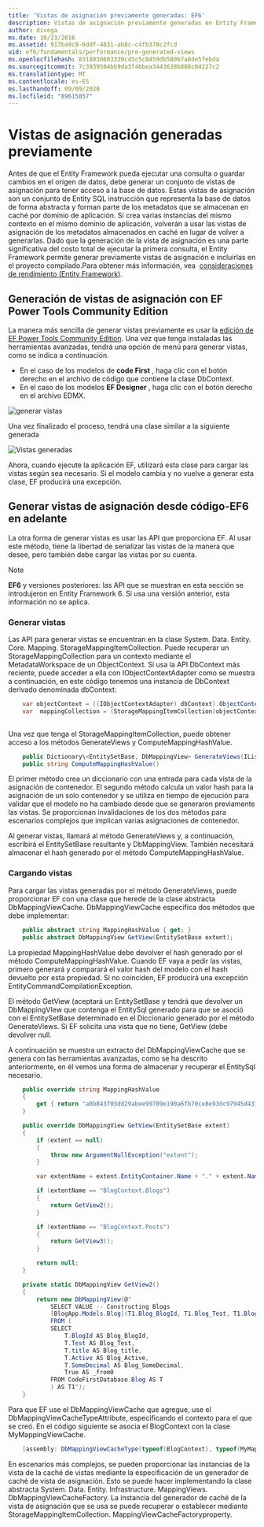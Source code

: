 ```yaml
---
title: 'Vistas de asignación previamente generadas: EF6'
description: Vistas de asignación previamente generadas en Entity Framework 6
author: divega
ms.date: 10/23/2016
ms.assetid: 917ba9c8-6ddf-4631-ab8c-c4fb378c2fcd
uid: ef6/fundamentals/performance/pre-generated-views
ms.openlocfilehash: 8318030603339c45c5c8459db580b7a8de5febda
ms.sourcegitcommit: 7c3939504bb9da3f46bea3443638b808c04227c2
ms.translationtype: MT
ms.contentlocale: es-ES
ms.lasthandoff: 09/09/2020
ms.locfileid: "89615857"
---
```

# <a name="pre-generated-mapping-views"></a>Vistas de asignación generadas previamente
Antes de que el Entity Framework pueda ejecutar una consulta o guardar cambios en el origen de datos, debe generar un conjunto de vistas de asignación para tener acceso a la base de datos. Estas vistas de asignación son un conjunto de Entity SQL instrucción que representa la base de datos de forma abstracta y forman parte de los metadatos que se almacenan en caché por dominio de aplicación. Si crea varias instancias del mismo contexto en el mismo dominio de aplicación, volverán a usar las vistas de asignación de los metadatos almacenados en caché en lugar de volver a generarlas. Dado que la generación de la vista de asignación es una parte significativa del costo total de ejecutar la primera consulta, el Entity Framework permite generar previamente vistas de asignación e incluirlas en el proyecto compilado.Para obtener más información, vea  [consideraciones de rendimiento (Entity Framework)](xref:ef6/fundamentals/performance/perf-whitepaper).

## <a name="generating-mapping-views-with-the-ef-power-tools-community-edition"></a>Generación de vistas de asignación con EF Power Tools Community Edition

La manera más sencilla de generar vistas previamente es usar la [edición de EF Power Tools Community Edition](https://marketplace.visualstudio.com/items?itemName=ErikEJ.EntityFramework6PowerToolsCommunityEdition). Una vez que tenga instaladas las herramientas avanzadas, tendrá una opción de menú para generar vistas, como se indica a continuación.

-   En el caso de los modelos de **code First** , haga clic con el botón derecho en el archivo de código que contiene la clase DbContext.
-   En el caso de los modelos **EF Designer** , haga clic con el botón derecho en el archivo EDMX.

![generar vistas](~/ef6/media/generateviews.png)

Una vez finalizado el proceso, tendrá una clase similar a la siguiente generada

![Vistas generadas](~/ef6/media/generatedviews.png)

Ahora, cuando ejecute la aplicación EF, utilizará esta clase para cargar las vistas según sea necesario. Si el modelo cambia y no vuelve a generar esta clase, EF producirá una excepción.

## <a name="generating-mapping-views-from-code---ef6-onwards"></a>Generar vistas de asignación desde código-EF6 en adelante

La otra forma de generar vistas es usar las API que proporciona EF. Al usar este método, tiene la libertad de serializar las vistas de la manera que desee, pero también debe cargar las vistas por su cuenta.

> [!NOTE]
> **EF6** y versiones posteriores: las API que se muestran en esta sección se introdujeron en Entity Framework 6. Si usa una versión anterior, esta información no se aplica.

### <a name="generating-views"></a>Generar vistas

Las API para generar vistas se encuentran en la clase System. Data. Entity. Core. Mapping. StorageMappingItemCollection. Puede recuperar un StorageMappingCollection para un contexto mediante el MetadataWorkspace de un ObjectContext. Si usa la API DbContext más reciente, puede acceder a ella con IObjectContextAdapter como se muestra a continuación, en este código tenemos una instancia de DbContext derivado denominada dbContext:

``` csharp
    var objectContext = ((IObjectContextAdapter) dbContext).ObjectContext;
    var  mappingCollection = (StorageMappingItemCollection)objectContext.MetadataWorkspace
                                                                        .GetItemCollection(DataSpace.CSSpace);
```

Una vez que tenga el StorageMappingItemCollection, puede obtener acceso a los métodos GenerateViews y ComputeMappingHashValue.

``` csharp
    public Dictionary\<EntitySetBase, DbMappingView> GenerateViews(IList<EdmSchemaError> errors)
    public string ComputeMappingHashValue()
```

El primer método crea un diccionario con una entrada para cada vista de la asignación de contenedor. El segundo método calcula un valor hash para la asignación de un solo contenedor y se utiliza en tiempo de ejecución para validar que el modelo no ha cambiado desde que se generaron previamente las vistas. Se proporcionan invalidaciones de los dos métodos para escenarios complejos que implican varias asignaciones de contenedor.

Al generar vistas, llamará al método GenerateViews y, a continuación, escribirá el EntitySetBase resultante y DbMappingView. También necesitará almacenar el hash generado por el método ComputeMappingHashValue.

### <a name="loading-views"></a>Cargando vistas

Para cargar las vistas generadas por el método GenerateViews, puede proporcionar EF con una clase que herede de la clase abstracta DbMappingViewCache. DbMappingViewCache especifica dos métodos que debe implementar:

``` csharp
    public abstract string MappingHashValue { get; }
    public abstract DbMappingView GetView(EntitySetBase extent);
```

La propiedad MappingHashValue debe devolver el hash generado por el método ComputeMappingHashValue. Cuando EF vaya a pedir las vistas, primero generará y comparará el valor hash del modelo con el hash devuelto por esta propiedad. Si no coinciden, EF producirá una excepción EntityCommandCompilationException.

El método GetView (aceptará un EntitySetBase y tendrá que devolver un DbMappingVIew que contenga el EntitySql generado para que se asoció con el EntitySetBase determinado en el Diccionario generado por el método GenerateViews. Si EF solicita una vista que no tiene, GetView (debe devolver null.

A continuación se muestra un extracto del DbMappingViewCache que se genera con las herramientas avanzadas, como se ha descrito anteriormente, en él vemos una forma de almacenar y recuperar el EntitySql necesario.

``` csharp
    public override string MappingHashValue
    {
        get { return "a0b843f03dd29abee99789e190a6fb70ce8e93dc97945d437d9a58fb8e2afd2e"; }
    }

    public override DbMappingView GetView(EntitySetBase extent)
    {
        if (extent == null)
        {
            throw new ArgumentNullException("extent");
        }

        var extentName = extent.EntityContainer.Name + "." + extent.Name;

        if (extentName == "BlogContext.Blogs")
        {
            return GetView2();
        }

        if (extentName == "BlogContext.Posts")
        {
            return GetView3();
        }

        return null;
    }

    private static DbMappingView GetView2()
    {
        return new DbMappingView(@"
            SELECT VALUE -- Constructing Blogs
            [BlogApp.Models.Blog](T1.Blog_BlogId, T1.Blog_Test, T1.Blog_title, T1.Blog_Active, T1.Blog_SomeDecimal)
            FROM (
            SELECT
                T.BlogId AS Blog_BlogId,
                T.Test AS Blog_Test,
                T.title AS Blog_title,
                T.Active AS Blog_Active,
                T.SomeDecimal AS Blog_SomeDecimal,
                True AS _from0
            FROM CodeFirstDatabase.Blog AS T
            ) AS T1");
    }
```

Para que EF use el DbMappingViewCache que agregue, use el DbMappingViewCacheTypeAttribute, especificando el contexto para el que se creó. En el código siguiente se asocia el BlogContext con la clase MyMappingViewCache.

``` csharp
    [assembly: DbMappingViewCacheType(typeof(BlogContext), typeof(MyMappingViewCache))]
```

En escenarios más complejos, se pueden proporcionar las instancias de la vista de la caché de vistas mediante la especificación de un generador de caché de vista de asignación. Esto se puede hacer implementando la clase abstracta System. Data. Entity. Infrastructure. MappingViews. DbMappingViewCacheFactory. La instancia del generador de caché de la vista de asignación que se usa se puede recuperar o establecer mediante StorageMappingItemCollection. MappingViewCacheFactoryproperty.
